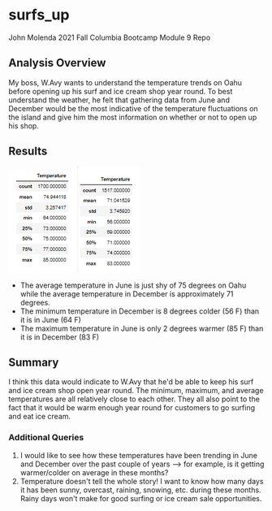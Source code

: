 # surfs_up
John Molenda 2021 Fall Columbia Bootcamp Module 9 Repo

## Analysis Overview
My boss, W.Avy wants to understand the temperature trends on Oahu before opening up his surf and ice cream shop year round. To best understand the weather, he felt that gathering data from June and December would be the most indicative of the temperature fluctuations on the island and give him the most information on whether or not to open up his shop.

## Results
![image](https://raw.githubusercontent.com/paulerlic/Surfs_Up/main/Imgs/Results%231.png)
![image](https://raw.githubusercontent.com/paulerlic/Surfs_Up/main/Imgs/Results%232.png)

* The average temperature in June is just shy of 75 degrees on Oahu while the average temperature in December is approximately 71 degrees.
* The minimum temperature in December is 8 degrees colder (56 F) than it is in June (64 F)
* The maximum temperature in June is only 2 degrees warmer (85 F) than it is in December (83 F)

## Summary
I think this data would indicate to W.Avy that he'd be able to keep his surf and ice cream shop open year round. The minimum, maximum, and average temperatures are all relatively close to each other. They all also point to the fact that it would be warm enough year round for customers to go surfing and eat ice cream. 

### Additional Queries
1) I would like to see how these temperatures have been trending in June and December over the past couple of years --> for example, is it getting warmer/colder on average in these months?
2) Temperature doesn't tell the whole story! I want to know how many days it has been sunny, overcast, raining, snowing, etc. during these months. Rainy days won't make for good surfing or ice cream sale opportunities. 
